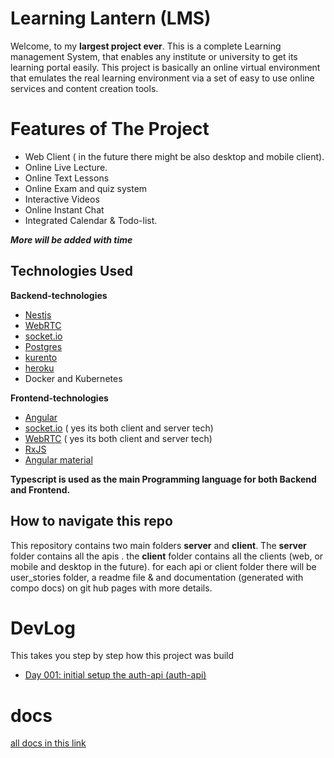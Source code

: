# Learning Lantern (LMS)

Welcome, to my **largest project ever**.
This is a complete Learning management System, that enables any institute or university to get its learning portal easily.
This project is basically an online virtual environment that emulates the real learning environment via a set of easy to use online services and content creation tools.

# Features of The Project

- Web Client ( in the future there might be also desktop and mobile client).
- Online Live Lecture.
- Online Text Lessons
- Online Exam and quiz system
- Interactive Videos
- Online Instant Chat
- Integrated Calendar & Todo-list.

**_More will be added with time_**

## Technologies Used

**Backend-technologies**

- [Nestjs](https://nestjs.com/)
- [WebRTC](https://webrtc.org/)
- [socket.io](https://socket.io/)
- [Postgres](https://www.postgresql.org/)
- [kurento](https://www.kurento.org/)
- [heroku](https://heroku.com)
- Docker and Kubernetes

**Frontend-technologies**

- [Angular](https://angular.io/)
- [socket.io](https://socket.io/) ( yes its both client and server tech)
- [WebRTC](https://webrtc.org/) ( yes its both client and server tech)
- [RxJS](https://rxjs.dev/)
- [Angular material](https://material.angular.io/)

**Typescript is used as the main Programming language for both Backend and Frontend.**

## How to navigate this repo

This repository contains two main folders **server** and **client**.
The **server** folder contains all the apis .
the **client** folder contains all the clients (web, or mobile and desktop in the future).
for each api or client folder there will be user_stories folder, a readme file & and documentation (generated with compo docs) on git hub pages with more details.

# DevLog

This takes you step by step how this project was build

- [Day 001: initial setup the auth-api (auth-api)](https://github.com/IbrahimElmourchidi/Learning-lantern/blob/main/server/auth-api/user_stories/1.md)

# docs

[all docs in this link](https://ibrahimelmourchidi.github.io/Learning-lantern/)
